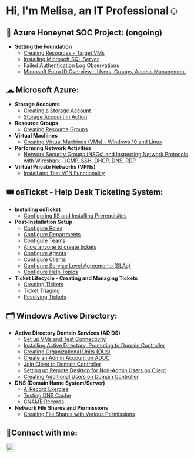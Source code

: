 <h1>Hi, I'm Melisa, an IT Professional</a>☺</h1>

<h2>🍯 Azure Honeynet SOC Project: (ongoing)</h2>

- <b>Setting the Foundation</b>
  - [Creating Resources - Target VMs]()
  - [Installing Microsoft SQL Server]()
  - [Failed Authentication Log Observations]()
  - [Microsoft Entra ID Overview - Users, Groups, Access Management]()

<h2>☁ Microsoft Azure:</h2>

- <b>Storage Accounts</b>
  - [Creating a Storage Account](https://github.com/melisaaaaaaaaa-er/Microsoft-Azure-Create-a-Storage-Account.git)
  - [Storage Account in Action](https://github.com/melisaaaaaaaaa-er/Storage-Account-in-Action.git)
- <b>Resource Groups</b>
  - [Creating Resource Groups](https://github.com/melisaaaaaaaaa-er/Creating-Resource-Groups.git)
- <b>Virtual Machines</b>
  - [Creating Virtual Machines (VMs) - Windows 10 and Linux](https://github.com/melisaaaaaaaaa-er/Creating-Virtual-Machines-VMs-Windows-10-and-Linux.git)
- <b>Performing Network Activities</b>
  - [Network Security Groups (NSGs) and Inspecting Network Protocols with Wireshark - ICMP, SSH, DHCP, DNS, RDP](https://github.com/melisaaaaaaaaa-er/Network-Security-Groups-NSGs-and-Inspecting-Network-Protocols-with-Wireshark-ICMP-SSH-DHCP-DNS-RDP.git)
- <b>Virtual Private Networks (VPNs)</b>
  - [Install and Test VPN Functionality](https://github.com/melisaaaaaaaaa-er/Install-and-Test-VPN-Functionality.git)

<h2>🎟 osTicket - Help Desk Ticketing System:</h2>

- <b>Installing osTicket</b>
  - [Configuring IIS and Installing Prerequisites](https://github.com/melisaaaaaaaaa-er/Configuring-IIS-and-Installing-Prerequisites.git)
- <b>Post-Installation Setup</b>
  - [Configure Roles](https://github.com/melisaaaaaaaaa-er/Configure-Roles.git)
  - [Configure Departments](https://github.com/melisaaaaaaaaa-er/Configure-Departments.git)
  - [Configure Teams](https://github.com/melisaaaaaaaaa-er/Configure-Teams.git)
  - [Allow anyone to create tickets](https://github.com/melisaaaaaaaaa-er/Allow-anyone-to-create-tickets.git)
  - [Configure Agents](https://github.com/melisaaaaaaaaa-er/Configure-Agents.git)
  - [Configure Clients](https://github.com/melisaaaaaaaaa-er/Configure-Clients.git)
  - [Configure Service Level Agreements (SLAs)](https://github.com/melisaaaaaaaaa-er/Configure-Service-Level-Agreements-SLAs-.git)
  - [Configure Help Topics](https://github.com/melisaaaaaaaaa-er/Configure-Help-Topics.git)
- <b>Ticket Lifecycle - Creating and Managing Tickets</b>
  - [Creating Tickets](https://github.com/melisaaaaaaaaa-er/Creating-Tickets.git)
  - [Ticket Triaging](https://github.com/melisaaaaaaaaa-er/Ticket-Triaging.git)
  - [Resolving Tickets](https://github.com/melisaaaaaaaaa-er/Resolving-Tickets.git)
 
<h2>🗂 Windows Active Directory:</h2>

- <b>Active Directory Domain Services (AD DS)</b>
  - [Set up VMs and Test Connectivity](https://github.com/melisaaaaaaaaa-er/Set-up-VMs-and-Test-Connectivity.git)
  - [Installing Active Directory, Promoting to Domain Controller](https://github.com/melisaaaaaaaaa-er/Installing-Active-Directory-Promoting-to-Domain-Controller.git)
  - [Creating Organizational Units (OUs)](https://github.com/melisaaaaaaaaa-er/Creating-Organizational-Units-OUs-.git)
  - [Create an Admin Account on ADUC](https://github.com/melisaaaaaaaaa-er/Create-an-Admin-Account-on-ADUC.git)
  - [Join Client to Domain Controller](https://github.com/melisaaaaaaaaa-er/Join-Client-to-Domain-Controller.git)
  - [Setting up Remote Desktop for Non-Admin Users on Client](https://github.com/melisaaaaaaaaa-er/Setting-up-Remote-Desktop-for-Non-Admin-Users-on-Client.git)
  - [Creating Additional Users on Domain Controller](https://github.com/melisaaaaaaaaa-er/Creating-Additional-Users-on-Domain-Controller.git)
- <b>DNS (Domain Name System/Server)</b>
  - [A-Record Exercise](https://github.com/melisaaaaaaaaa-er/A-Record-Exercise.git)
  - [Testing DNS Cache](https://github.com/melisaaaaaaaaa-er/Testing-DNS-Cache.git)
  - [CNAME Records](https://github.com/melisaaaaaaaaa-er/CNAME-Records.git)
- <b>Network File Shares and Permissions</b>
  - [Creating File Shares with Various Permissions](https://github.com/melisaaaaaaaaa-er/Creating-File-Shares-with-Various-Permissions.git)

<h2>🤳Connect with me:</h2>

[<img align="left" alt="Josh | LinkedIn" width="22px" src="https://cdn.jsdelivr.net/npm/simple-icons@v3/icons/linkedin.svg" />][linkedin]

[linkedin]: www.linkedin.com/in/melisa-ersoy
